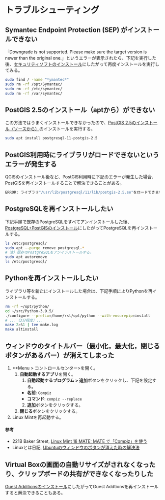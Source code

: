# トラブルシューティング

## Symantec Endpoint Protection (SEP) がインストールできない
「Downgrade is not supported. Please make sure the target version is newer than the original one.」というエラーが表示されたら、下記を実行した後、[セキュリティソフトのインストール](セキュリティソフトのインストール.md)にしたがって再度インストールを実行してみる。
```bash
sudo find / -name "*ymantec*"
sudo rm -rf /opt/Symantec/
sudo rm -rf /etc/symantec/
sudo rm -rf /var/symantec/
```

## PostGIS 2.5のインストール（aptから）ができない
この方法ではうまくインストールできなかったので、[PostGIS 2.5のインストール（ソースから）](旧版.md#postgis-25%E3%81%AE%E3%82%A4%E3%83%B3%E3%82%B9%E3%83%88%E3%83%BC%E3%83%AB%E3%82%BD%E3%83%BC%E3%82%B9%E3%81%8B%E3%82%89)のインストールを実行する。
```bash
sudo apt install postgresql-11-postgis-2.5
```

## PostGIS利用時にライブラリがロードできないというエラーが発生する
QGISのインストール後など、PostGIS利用時に下記のエラーが発生した場合、PostGISを再インストールすることで解決できることがある。
```bash
ERROR: ライブラリ"/usr/lib/postgresql/11/lib/postgis-2.5.so"をロードできませんでした: /usr/lib/postgresql/11/lib/postgis-2.5.so: undefined symbol: lwgeom_sfcgal_version
```

## PostgreSQLを再インストールしたい
下記手順で既存のPostgreSQLをすべてアンインストールした後、[PostgreSQL+PostGISのインストール](PostgreSQL+PostGISのインストール.md)にしたがってPostgreSQLを再インストールする。
```bash
ls /etc/postgresql/
sudo apt --purge remove postgresql-*
# 注）既存のPostgreSQLをアンインストールする。
sudo apt autoremove
ls /etc/postgresql/
```

## Pythonを再インストールしたい
ライブラリ等を新たにインストールした場合は、下記手順によりPythonを再インストールする。
```bash
rm -rf ~/opt/python/
cd ~/src/Python-3.9.5/
./configure --prefix=/home/rsl/opt/python --with-ensurepip=install
# ...（3分程度）...
make 2>&1 | tee make.log
make altinstall
```

## ウィンドウのタイトルバー（最小化，最大化，閉じるボタンがあるバー）が消えてしまった
1. **Menu > コントロールセンター>を開く。
   1. **自動起動するアプリ**を開く。
      1. **自動起動するプログラム > 追加**ボタンをクリックし、下記を設定する。
      - **名前**: `Compiz`
      - **コマンド**: `compiz --replace`
      2. **追加**ボタンをクリックする。
   2. **閉じる**ボタンをクリックする。
2. Linux Mintを再起動する。

#### 参考
- 221B Baker Street, [Linux Mint 18 MATE: MATE で「Compiz」を使う](http://baker-street.jugem.jp/?eid=61)
- Linuxとは日記, [Ubuntuのウィンドウのボタンが消えた時の解決法](https://kouritool.com/what-linux/ubuntu%E3%81%AE%E3%82%A6%E3%82%A3%E3%83%B3%E3%83%89%E3%82%A6%E3%81%AE%E3%83%9C%E3%82%BF%E3%83%B3%E3%81%8C%E6%B6%88%E3%81%88%E3%81%9F%E6%99%82%E3%81%AE%E8%A7%A3%E6%B1%BA%E6%B3%95/)

## Virtual Boxの画面の自動リサイズがされなくなったり、クリップボードの共有ができなくなったりした
[Guest Additionsのインストール](VirtualBoxの環境設定.md)にしたがってGuest Addtionsを再インストールすると解決できることもある。
